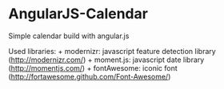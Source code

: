 AngularJS-Calendar
==================

Simple calendar build with angular.js

Used libraries:
	+ modernizr: javascript feature detection library (http://modernizr.com/)
	+ moment.js: javascript date library (http://momentjs.com/)
	+ fontAwesome: iconic font (http://fortawesome.github.com/Font-Awesome/)